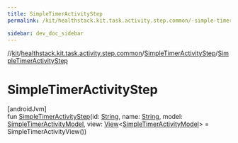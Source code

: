 ```yaml
---
title: SimpleTimerActivityStep
permalink: /kit/healthstack.kit.task.activity.step.common/-simple-timer-activity-step/-simple-timer-activity-step.html

sidebar: dev_doc_sidebar
---
```

//[kit](../../../index.html)/[healthstack.kit.task.activity.step.common](../index.html)/[SimpleTimerActivityStep](index.html)/[SimpleTimerActivityStep](-simple-timer-activity-step.html)



# SimpleTimerActivityStep



[androidJvm]\
fun [SimpleTimerActivityStep](-simple-timer-activity-step.html)(id: [String](https://kotlinlang.org/api/latest/jvm/stdlib/kotlin/-string/index.html), name: [String](https://kotlinlang.org/api/latest/jvm/stdlib/kotlin/-string/index.html), model: [SimpleTimerActivityModel](../../healthstack.kit.task.activity.model.common/-simple-timer-activity-model/index.html), view: [View](../../healthstack.kit.task.base/-view/index.html)&lt;[SimpleTimerActivityModel](../../healthstack.kit.task.activity.model.common/-simple-timer-activity-model/index.html)&gt; = SimpleTimerActivityView())




